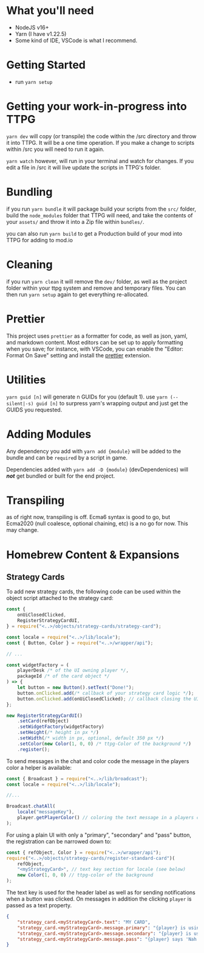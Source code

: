 # What you'll need

-   NodeJS v16+
-   Yarn (I have v1.22.5)
-   Some kind of IDE, VSCode is what I recommend.

# Getting Started

-   run `yarn setup`

# Getting your work-in-progress into TTPG

`yarn dev` will copy (or transpile) the code within the /src directory and throw it into TTPG. It will be a one time operation. If you make a change to scripts within /src you will need to run it again.

`yarn watch` however, will run in your terminal and watch for changes. If you edit a file in /src it will live update the scripts in TTPG's folder.

# Bundling

if you run `yarn bundle` it will package build your scripts from the `src/` folder, build the `node_modules` folder that TTPG will need, and take the contents of your `assets/` and throw it into a Zip file within `bundles/`.

you can also run `yarn build` to get a Production build of your mod into TTPG for adding to mod.io

# Cleaning

if you run `yarn clean` it will remove the `dev/` folder, as well as the project folder within your ttpg system and remove and temporary files. You can then run `yarn setup` again to get everything re-allocated.

# Prettier

This project uses `prettier` as a formatter for code, as well as json, yaml, and markdown content. Most editors can be set up to apply formatting when you save; for instance, with VSCode, you can enable the "Editor: Format On Save" setting and install the [prettier](https://marketplace.visualstudio.com/items?itemName=esbenp.prettier-vscode) extension.

# Utilities

`yarn guid [n]` will generate n GUIDs for you (default 1). use `yarn (--silent|-s) guid [n]` to surpress yarn's wrapping output and just get the GUIDS you requested.

# Adding Modules

Any dependency you add with `yarn add {module}` will be added to the bundle and can be `require`d by a script in game.

Dependencies added with `yarn add -D {module}` (devDependenices) will **_not_** get bundled or built for the end project.

# Transpiling

as of right now, transpiling is off. Ecma6 syntax is good to go, but Ecma2020 (null coalesce, optional chaining, etc) is a no go for now. This may change.

# Homebrew Content & Expansions

## Strategy Cards

To add new strategy cards, the following code can be used within the object script attached to the strategy card:

```javascript
const {
    onUiClosedClicked,
    RegisterStrategyCardUI,
} = require("<..>/objects/strategy-cards/strategy-card");

const locale = require("<..>/lib/locale");
const { Button, Color } = require("<..>/wrapper/api");

// ...

const widgetFactory = (
    playerDesk /* of the UI owning player */,
    packageId /* of the card object */
) => {
    let button = new Button().setText("Done!");
    button.onClicked.add(/* callback of your strategy card logic */);
    button.onClicked.add(onUiClosedClicked); // callback closing the UI and handling the "all players resolved" and stacking UIs
};

new RegisterStrategyCardUI()
    .setCard(refObject)
    .setWidgetFactory(widgetFactory)
    .setHeight(/* height in px */)
    .setWidth(/* width in px, optional, default 350 px */)
    .setColor(new Color(1, 0, 0) /* ttpg-Color of the background */)
    .register();
```

To send messages in the chat and color code the message in the players color a helper is available:

```javascript
const { Broadcast } = require("<..>/lib/broadcast");
const locale = require("<..>/lib/locale");

//...

Broadcast.chatAll(
    locale("messageKey"),
    player.getPlayerColor() // coloring the text message in a players color
);
```

For using a plain UI with only a "primary", "secondary" and "pass" button, the registration can be narrowed down to:

```javascript
const { refObject, Color } = require("<..>/wrapper/api");
require("<..>/objects/strategy-cards/register-standard-card")(
    refObject,
    "<myStrategyCard>", // text key section for locale (see below)
    new Color(1, 0, 0) // ttpg-color of the background
);
```

The text key is used for the header label as well as for sending notifications when a button was clicked.
On messages in addition the clicking `player` is passed as a text property.

```json
{
    "strategy_card.<myStrategyCard>.text": "MY CARD",
    "strategy_card.<myStrategyCard>.message.primary": "{player} is using the primary ability of MY CARD.",
    "strategy_card.<myStrategyCard>.message.secondary": "{player} is using the primary ability of MY CARD.",
    "strategy_card.<myStrategyCard>.message.pass": "{player} says 'Nah. I dont wanna use MY CARD.'"
}
```
